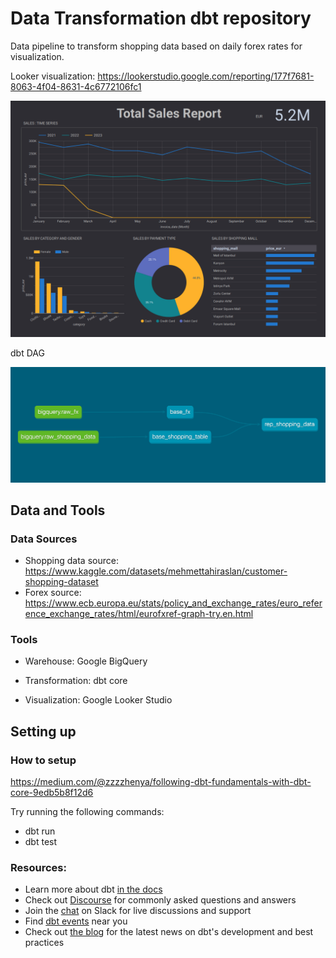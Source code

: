 # Data Transformation dbt repository

Data pipeline to transform shopping data based on daily forex rates for visualization.

Looker visualization: https://lookerstudio.google.com/reporting/177f7681-8063-4f04-8631-4c6772106fc1

![Looker Dashboard](https://github.com/Zzzhenya/Data_transformation/blob/main/Looker%20Dashboard%202023-06-24%20at%202.56.18%20PM.png)

dbt DAG

![dbt dag](https://github.com/Zzzhenya/Data_transformation/blob/main/dbt-dag.png)

## Data and Tools
### Data Sources
* Shopping data source: https://www.kaggle.com/datasets/mehmettahiraslan/customer-shopping-dataset
* Forex source: https://www.ecb.europa.eu/stats/policy_and_exchange_rates/euro_reference_exchange_rates/html/eurofxref-graph-try.en.html
### Tools

* Warehouse: Google BigQuery

* Transformation: dbt core

* Visualization: Google Looker Studio

## Setting up

### How to setup
https://medium.com/@zzzzhenya/following-dbt-fundamentals-with-dbt-core-9edb5b8f12d6

Try running the following commands:
- dbt run
- dbt test


### Resources:
- Learn more about dbt [in the docs](https://docs.getdbt.com/docs/introduction)
- Check out [Discourse](https://discourse.getdbt.com/) for commonly asked questions and answers
- Join the [chat](https://community.getdbt.com/) on Slack for live discussions and support
- Find [dbt events](https://events.getdbt.com) near you
- Check out [the blog](https://blog.getdbt.com/) for the latest news on dbt's development and best practices
